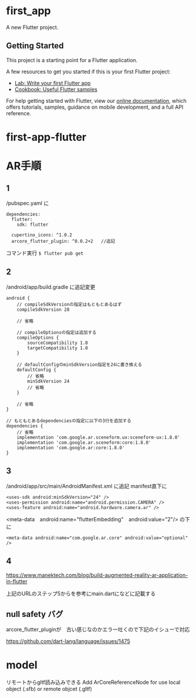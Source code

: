 # first_app

A new Flutter project.

## Getting Started

This project is a starting point for a Flutter application.

A few resources to get you started if this is your first Flutter project:

- [Lab: Write your first Flutter app](https://flutter.dev/docs/get-started/codelab)
- [Cookbook: Useful Flutter samples](https://flutter.dev/docs/cookbook)

For help getting started with Flutter, view our
[online documentation](https://flutter.dev/docs), which offers tutorials,
samples, guidance on mobile development, and a full API reference.
# first-app-flutter

# AR手順

## 1

/pubspec.yaml に


    dependencies:
      flutter:
        sdk: flutter

      cupertino_icons: ^1.0.2
      arcore_flutter_plugin: ^0.0.2+2   //追記


コマンド実行
`$ flutter pub get`

## 2

/android/app/build.gradle に追記変更

    android {
        // compileSdkVersionの指定はもともとあるはず
        compileSdkVersion 28

        // 省略

        // compileOptionsの指定は追加する
        compileOptions {
            sourceCompatibility 1.8
            targetCompatibility 1.8
        }

        // defaultConfigのminSdkVersion指定を24に書き換える
        defaultConfig {
            // 省略
            minSdkVersion 24
            // 省略
        }

        // 省略
    }

    // もともとあるdependenciesの指定に以下の3行を追加する
    dependencies {
        // 省略
        implementation 'com.google.ar.sceneform.ux:sceneform-ux:1.8.0'
        implementation 'com.google.ar.sceneform:core:1.8.0'
        implementation 'com.google.ar:core:1.8.0'
    }


## 3

/android/app/src/main/AndroidManifest.xml に追記
manifest直下に

    <uses-sdk android:minSdkVersion="24" />
    <uses-permission android:name="android.permission.CAMERA" />
    <uses-feature android:name="android.hardware.camera.ar" />

<meta-data　android:name="flutterEmbedding"　android:value="2"/> の下に

    <meta-data android:name="com.google.ar.core" android:value="optional" />


## 4 

https://www.manektech.com/blog/build-augmented-reality-ar-application-in-flutter

上記のURLのステップ5からを参考にmain.dartになどに記載する

## null safety バグ
arcore_flutter_pluginが　古い感じなのかエラー吐くので下記のイシューで対応


https://github.com/dart-lang/language/issues/1475



# model
リモートからgltf読み込みできる
Add ArCoreReferenceNode for use local object (.sfb) or remote objcet (.gltf)
